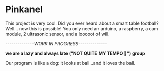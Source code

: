 # Pinkanel
This project is very cool. 
Did you ever heard about a smart table football? Well... now this is possible!
You only need an arduino, a raspberry, a cam module, 2 ultrasonic sensor, and a looooot of will.

 \--------------*WORK IN PROGRESS*--------------

**we are a lazy and always late ("NOT QUITE MY TEMPO 💪") group**


Our program is like a dog: it looks at ball...and it loves the ball.
